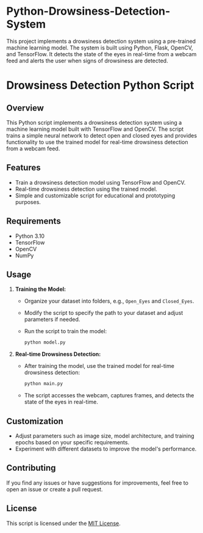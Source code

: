 # Python-Drowsiness-Detection-System
This project implements a drowsiness detection system using a pre-trained machine learning model. The system is built using Python, Flask, OpenCV, and TensorFlow. It detects the state of the eyes in real-time from a webcam feed and alerts the user when signs of drowsiness are detected.


# Drowsiness Detection Python Script

## Overview

This Python script implements a drowsiness detection system using a machine learning model built with TensorFlow and OpenCV. The script trains a simple neural network to detect open and closed eyes and provides functionality to use the trained model for real-time drowsiness detection from a webcam feed.

## Features

- Train a drowsiness detection model using TensorFlow and OpenCV.
- Real-time drowsiness detection using the trained model.
- Simple and customizable script for educational and prototyping purposes.

## Requirements

- Python 3.10
- TensorFlow
- OpenCV
- NumPy

## Usage

1. **Training the Model:**

   - Organize your dataset into folders, e.g., `Open_Eyes` and `Closed_Eyes`.
   - Modify the script to specify the path to your dataset and adjust parameters if needed.
   - Run the script to train the model:

     ```bash
     python model.py
     ```

2. **Real-time Drowsiness Detection:**

   - After training the model, use the trained model for real-time drowsiness detection:

     ```bash
     python main.py
     ```

   - The script accesses the webcam, captures frames, and detects the state of the eyes in real-time.

## Customization

- Adjust parameters such as image size, model architecture, and training epochs based on your specific requirements.
- Experiment with different datasets to improve the model's performance.

## Contributing

If you find any issues or have suggestions for improvements, feel free to open an issue or create a pull request.

## License

This script is licensed under the [MIT License](LICENSE).

